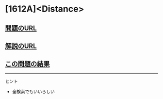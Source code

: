 # \[1612A\]\<Distance\>

## [問題のURL](https://codeforces.com/problemset/problem/1612/A)

## [解説のURL](https://codeforces.com/blog/entry/97164)

## [この問題の結果](https://codeforces.com/contest/1612/status/A)

<!---- 「問題の結果の見方」
 PROBLEMS→問題番号一覧→回答者数→accepted＋言語をセレクトする 
 ---->

-----
ヒント

* 全検索でもいいらしい
